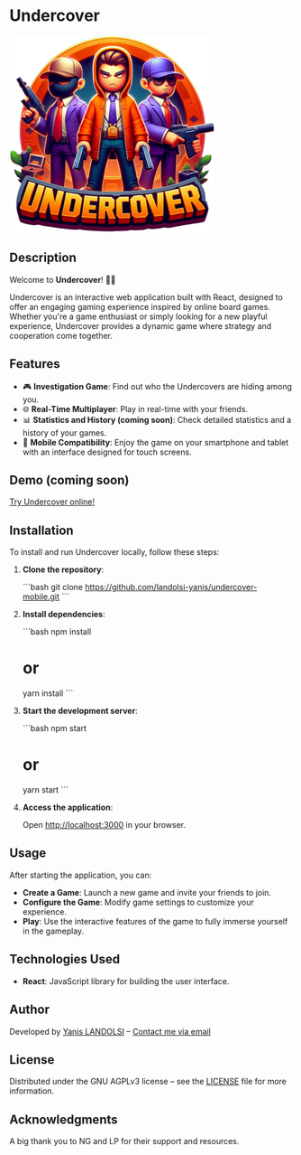 # Undercover

![Undercover Logo](./src/assets/logo.png) <!-- Replace this line with a link to your application's logo -->

## Description

Welcome to **Undercover**! 🕵️‍♂️

Undercover is an interactive web application built with React, designed to offer an engaging gaming experience inspired by online board games. Whether you're a game enthusiast or simply looking for a new playful experience, Undercover provides a dynamic game where strategy and cooperation come together.

## Features

- 🎮 **Investigation Game**: Find out who the Undercovers are hiding among you.
- 🌐 **Real-Time Multiplayer**: Play in real-time with your friends.
- 📊 **Statistics and History (coming soon)**: Check detailed statistics and a history of your games.
- 📱 **Mobile Compatibility**: Enjoy the game on your smartphone and tablet with an interface designed for touch screens.

## Demo (coming soon)

[Try Undercover online!](.) <!-- Replace this line with a link to an online demo of your application -->

## Installation

To install and run Undercover locally, follow these steps:

1. **Clone the repository**:

   \`\`\`bash
   git clone https://github.com/landolsi-yanis/undercover-mobile.git
   \`\`\`

2. **Install dependencies**:

   \`\`\`bash
   npm install

   # or

   yarn install
   \`\`\`

3. **Start the development server**:

   \`\`\`bash
   npm start

   # or

   yarn start
   \`\`\`

4. **Access the application**:

   Open [http://localhost:3000](http://localhost:3000) in your browser.

## Usage

After starting the application, you can:

- **Create a Game**: Launch a new game and invite your friends to join.
- **Configure the Game**: Modify game settings to customize your experience.
- **Play**: Use the interactive features of the game to fully immerse yourself in the gameplay.

## Technologies Used

- **React**: JavaScript library for building the user interface.

## Author

Developed by [Yanis LANDOLSI](https://github.com/landolsi-yanis) – [Contact me via email](mailto:landolsiyanis@gmail.com)

## License

Distributed under the GNU AGPLv3 license
– see the [LICENSE](https://www.gnu.org/licenses/agpl-3.0.en.html) file for more information.

## Acknowledgments

A big thank you to NG and LP for their support and resources.
